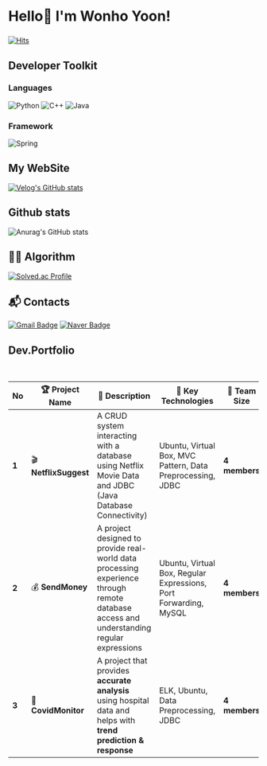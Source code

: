 # Hello👋  I'm Wonho Yoon!
###
[![Hits](https://hits.seeyoufarm.com/api/count/incr/badge.svg?url=https%3A%2F%2Fgithub.com%2FUnoYoon&count_bg=%23D1D1D1&title_bg=%238A8A8A&icon=&icon_color=%234B4B4B&title=Visitors&edge_flat=true)](https://hits.seeyoufarm.com)

## Developer Toolkit

### Languages
![Python](https://img.shields.io/badge/Python-3776AB?style=flat-square&logo=Python&logoColor=white)
![C++](https://img.shields.io/badge/C++-00599C?style=flat-square&logo=cplusplus&logoColor=white)
![Java](https://img.shields.io/badge/Java-007396?style=flat-square&logo=java&logoColor=white)

### Framework
![Spring](https://img.shields.io/badge/Spring-6DB33F?style=flat-square&logo=Spring&logoColor=white)

## My WebSite
[![Velog's GitHub stats](https://velog-readme-stats.vercel.app/api/badge?name=unoyoon_12)](https://velog.io/@unoyoon_12/posts) 

## Github stats
![Anurag's GitHub stats](https://github-readme-stats.vercel.app/api?username=UnoYoon&show_icons=true&theme=graywhite)

## 🧑‍💻 Algorithm
[![Solved.ac Profile](http://mazassumnida.wtf/api/v2/generate_badge?boj=dnjsgh1204)](https://solved.ac/dnjsgh1204/)

## :mailbox_with_mail: Contacts
[![Gmail Badge](https://img.shields.io/badge/Gmail-d14836?style=flat-square&logo=Gmail&logoColor=white&link=mailto:infrontof111@gmail.com)](mailto:infrontof111@gmail.com)
[![Naver Badge](https://img.shields.io/badge/Naver-03C75A?style=flat-square&logo=Naver&logoColor=white&link=mailto:infrontof111@naver.com)](mailto:infrontof111@naver.com)


## Dev.Portfolio
<br>

| No | 🏆 Project Name | 📌 Description | 🔧 Key Technologies | 👥 Team Size | 🔗 Link | 📅 Date |
|----|---------------|---------------|-------------------|-----------|------|------|
| **1**  | 🎬 **NetflixSuggest** | A CRUD system interacting with a database using Netflix Movie Data and JDBC (Java Database Connectivity) |  Ubuntu, Virtual Box, MVC Pattern, Data Preprocessing, JDBC | **4 members** | 🔗 [GitHub Link](https://github.com/UnoYoon/NS_BE-1.git) | 📅 **2025.01.13** |
| **2**  | 💰 **SendMoney** | A project designed to provide real-world data processing experience through remote database access and understanding regular expressions | Ubuntu, Virtual Box, Regular Expressions, Port Forwarding, MySQL | **4 members** | 🔗 [GitHub Link](https://github.com/UnoYoon/Send_Money.git) | 📅 **2025.01.17** |
| **3**  | 🏥 **CovidMonitor** | A project that provides **accurate analysis** using hospital data and helps with **trend prediction & response** | ELK, Ubuntu, Data Preprocessing, JDBC | **4 members** | 🔗 [GitHub Link](https://github.com/UnoYoon/Send_Money.git) | 📅 **2025.01.17** |


<!--/
**UnoYoon/UnoYoon** is a ✨ _special_ ✨ repository because its `README.md` (this file) appears on your GitHub profile.

Here are some ideas to get you started:

- 🔭 I’m currently working on ...
- 🌱 I’m currently learning ...
- 👯 I’m looking to collaborate on ...
- 🤔 I’m looking for help with ...
- 💬 Ask me about ...
- 📫 How to reach me: ...
- 😄 Pronouns: ...
- ⚡ Fun fact: ...
-->

